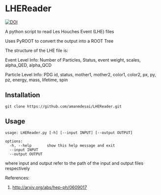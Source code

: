 # LHEReader

[![DOI](https://zenodo.org/badge/DOI/10.5281/zenodo.7642763.svg)](https://doi.org/10.5281/zenodo.7642763)


A python script to read Les Houches Event (LHE) files

Uses PyROOT to convert the output into a ROOT Tree

The structure of the LHE file is:

Event Level Info: Number of Particles, Status, event weight, scales, alpha_QED, alpha_QCD

Particle Level Info: PDG id, status, mother1, mother2, color1, color2, px, py, pz, energy, mass, lifetime, spin


## Installation

```code
git clone https://github.com/amanmdesai/LHEReader.git
```

## Usage
```code
usage: LHEReader.py [-h] [--input INPUT] [--output OUTPUT]

options:
  -h, --help       show this help message and exit
  --input INPUT
  --output OUTPUT
```

where input and output refer to the path of the input and output files respectively

References: 
1. http://arxiv.org/abs/hep-ph/0609017
